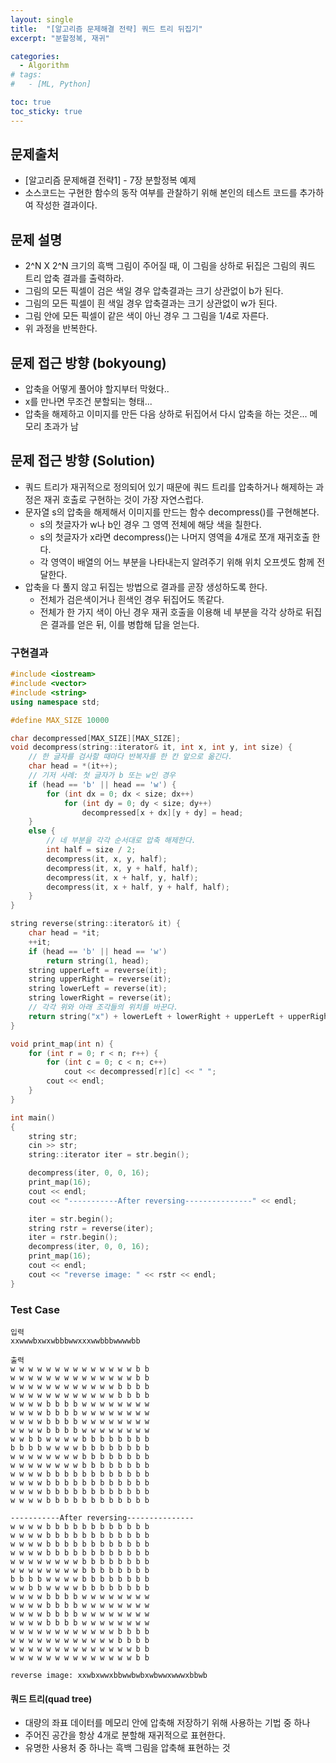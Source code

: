 ```yaml
---
layout: single
title:  "[알고리즘 문제해결 전략] 쿼드 트리 뒤집기"
excerpt: "분할정복, 재귀"

categories:
  - Algorithm
# tags:
#   - [ML, Python]

toc: true
toc_sticky: true
---
```


## 문제출처
- [알고리즘 문제해결 전략1] - 7장 분할정복 예제
- 소스코드는 구현한 함수의 동작 여부를 관찰하기 위해 본인의 테스트 코드를 추가하여 작성한 결과이다.

## 문제 설명
- 2^N X 2^N 크기의 흑백 그림이 주어질 때, 이 그림을 상하로 뒤집은 그림의 쿼드 트리 압축 결과를 출력하라.
- 그림의 모든 픽셀이 검은 색일 경우 압축결과는 크기 상관없이 b가 된다.
- 그림의 모든 픽셀이 흰 색일 경우 압축결과는 크기 상관없이 w가 된다.
- 그림 안에 모든 픽셀이 같은 색이 아닌 경우 그 그림을 1/4로 자른다.
- 위 과정을 반복한다.

## 문제 접근 방향 (bokyoung)
- 압축을 어떻게 풀어야 할지부터 막혔다..
- x를 만나면 무조건 분할되는 형태...
- 압축을 해제하고 이미지를 만든 다음 상하로 뒤집어서 다시 압축을 하는 것은... 메모리 초과가 남

## 문제 접근 방향 (Solution)
- 쿼드 트리가 재귀적으로 정의되어 있기 때문에 쿼드 트리를 압축하거나 해제하는 과정은 재귀 호출로 구현하는 것이 가장 자연스럽다.
- 문자열 s의 압축을 해제해서 이미지를 만드는 함수 decompress()를 구현해본다.
  - s의 첫글자가 w나 b인 경우 그 영역 전체에 해당 색을 칠한다.
  - s의 첫글자가 x라면 decompress()는 나머지 영역을 4개로 쪼개 재귀호출 한다.
  - 각 영역이 배열의 어느 부분을 나타내는지 알려주기 위해 위치 오프셋도 함께 전달한다.
- 압축을 다 풀지 않고 뒤집는 방법으로 결과를 곧장 생성하도록 한다.
  - 전체가 검은색이거나 흰색인 경우 뒤집어도 똑같다.
  - 전체가 한 가지 색이 아닌 경우 재귀 호출을 이용해 네 부분을 각각 상하로 뒤집은 결과를 얻은 뒤, 이를 병합해 답을 얻는다.

### 구현결과
```c++
#include <iostream>
#include <vector>
#include <string>
using namespace std;

#define MAX_SIZE 10000

char decompressed[MAX_SIZE][MAX_SIZE];
void decompress(string::iterator& it, int x, int y, int size) {
	// 한 글자를 검사할 때마다 반복자를 한 칸 앞으로 옮긴다.
	char head = *(it++);
	// 기저 사례: 첫 글자가 b 또는 w인 경우
	if (head == 'b' || head == 'w') {
		for (int dx = 0; dx < size; dx++)
			for (int dy = 0; dy < size; dy++)
				decompressed[x + dx][y + dy] = head;
	}
	else {
		// 네 부분을 각각 순서대로 압축 해제한다.
		int half = size / 2;
		decompress(it, x, y, half);
		decompress(it, x, y + half, half);
		decompress(it, x + half, y, half);
		decompress(it, x + half, y + half, half);
	}
}

string reverse(string::iterator& it) {
	char head = *it;
	++it;
	if (head == 'b' || head == 'w')
		return string(1, head);
	string upperLeft = reverse(it);
	string upperRight = reverse(it);
	string lowerLeft = reverse(it);
	string lowerRight = reverse(it);
	// 각각 위와 아래 조각들의 위치를 바꾼다.
	return string("x") + lowerLeft + lowerRight + upperLeft + upperRight;
}

void print_map(int n) {
	for (int r = 0; r < n; r++) {
		for (int c = 0; c < n; c++)
			cout << decompressed[r][c] << " ";
		cout << endl;
	}
}

int main()
{
	string str;
	cin >> str;
	string::iterator iter = str.begin();

	decompress(iter, 0, 0, 16);
	print_map(16);
	cout << endl;
	cout << "-----------After reversing---------------" << endl;

	iter = str.begin();
	string rstr = reverse(iter);
	iter = rstr.begin();
	decompress(iter, 0, 0, 16);
	print_map(16);
	cout << endl;
	cout << "reverse image: " << rstr << endl;
}
```

### Test Case
```
입력
xxwwwbxwxwbbbwwxxxwwbbbwwwwbb

출력
w w w w w w w w w w w w w w b b
w w w w w w w w w w w w w w b b
w w w w w w w w w w w w b b b b
w w w w w w w w w w w w b b b b
w w w w b b b b w w w w w w w w
w w w w b b b b w w w w w w w w
w w w w b b b b w w w w w w w w
w w w w b b b b w w w w w w w w
w w b b w w w w b b b b b b b b
b b b b w w w w b b b b b b b b
w w w w w w w w b b b b b b b b
w w w w w w w w b b b b b b b b
w w w w b b b b b b b b b b b b
w w w w b b b b b b b b b b b b
w w w w b b b b b b b b b b b b
w w w w b b b b b b b b b b b b

-----------After reversing---------------
w w w w b b b b b b b b b b b b
w w w w b b b b b b b b b b b b
w w w w b b b b b b b b b b b b
w w w w b b b b b b b b b b b b
w w w w w w w w b b b b b b b b
w w w w w w w w b b b b b b b b
b b b b w w w w b b b b b b b b
w w b b w w w w b b b b b b b b
w w w w b b b b w w w w w w w w
w w w w b b b b w w w w w w w w
w w w w b b b b w w w w w w w w
w w w w b b b b w w w w w w w w
w w w w w w w w w w w w b b b b
w w w w w w w w w w w w b b b b
w w w w w w w w w w w w w w b b
w w w w w w w w w w w w w w b b

reverse image: xxwbxwwxbbwwbwbxwbwwxwwwxbbwb
```

#### 쿼드 트리(quad tree)
- 대량의 좌표 데이터를 메모리 안에 압축해 저장하기 위해 사용하는 기법 중 하나
- 주어진 공간을 항상 4개로 분할해 재귀적으로 표현한다.
- 유명한 사용처 중 하나는 흑백 그림을 압축해 표현하는 것
